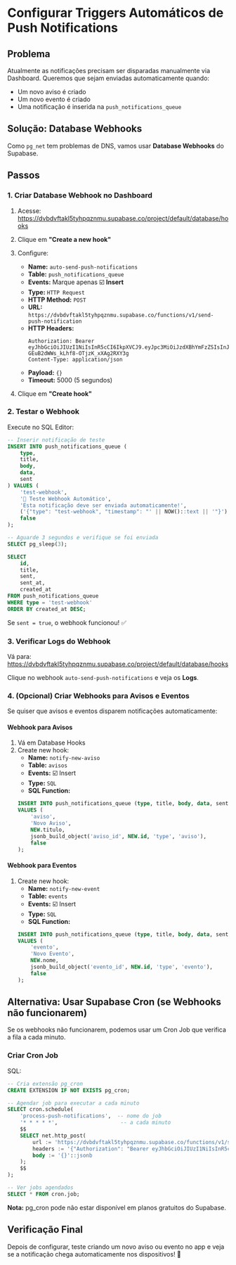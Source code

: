 # Configurar Triggers Automáticos de Push Notifications

## Problema
Atualmente as notificações precisam ser disparadas manualmente via Dashboard. Queremos que sejam enviadas automaticamente quando:
- Um novo aviso é criado
- Um novo evento é criado
- Uma notificação é inserida na `push_notifications_queue`

## Solução: Database Webhooks

Como `pg_net` tem problemas de DNS, vamos usar **Database Webhooks** do Supabase.

## Passos

### 1. Criar Database Webhook no Dashboard

1. Acesse: https://dvbdvftakl5tyhpqznmu.supabase.co/project/default/database/hooks

2. Clique em **"Create a new hook"**

3. Configure:
   - **Name:** `auto-send-push-notifications`
   - **Table:** `push_notifications_queue`
   - **Events:** Marque apenas ☑️ **Insert**
   - **Type:** `HTTP Request`
   - **HTTP Method:** `POST`
   - **URL:** `https://dvbdvftakl5tyhpqznmu.supabase.co/functions/v1/send-push-notification`
   - **HTTP Headers:**
     ```
     Authorization: Bearer eyJhbGciOiJIUzI1NiIsInR5cCI6IkpXVCJ9.eyJpc3MiOiJzdXBhYmFzZSIsInJlZiI6ImR2YmR2ZnRha2w1dHlocHF6bm11Iiwicm9sZSI6InNlcnZpY2Vfcm9sZSIsImlhdCI6MTcyOTA5MTg2MSwiZXhwIjoyMDQ0NjY3ODYxfQ.qRyFe7CuZ9-GEuB2dWWs_kLhf8-OTjzK_xXAg2RXY3g
     Content-Type: application/json
     ```
   - **Payload:** `{}`
   - **Timeout:** 5000 (5 segundos)

4. Clique em **"Create hook"**

### 2. Testar o Webhook

Execute no SQL Editor:

```sql
-- Inserir notificação de teste
INSERT INTO push_notifications_queue (
    type,
    title,
    body,
    data,
    sent
) VALUES (
    'test-webhook',
    '🚀 Teste Webhook Automático',
    'Esta notificação deve ser enviada automaticamente!',
    ('{"type": "test-webhook", "timestamp": "' || NOW()::text || '"}')::jsonb,
    false
);

-- Aguarde 3 segundos e verifique se foi enviada
SELECT pg_sleep(3);

SELECT 
    id,
    title,
    sent,
    sent_at,
    created_at
FROM push_notifications_queue
WHERE type = 'test-webhook'
ORDER BY created_at DESC;
```

Se `sent = true`, o webhook funcionou! ✅

### 3. Verificar Logs do Webhook

Vá para:
https://dvbdvftakl5tyhpqznmu.supabase.co/project/default/database/hooks

Clique no webhook `auto-send-push-notifications` e veja os **Logs**.

### 4. (Opcional) Criar Webhooks para Avisos e Eventos

Se quiser que avisos e eventos disparem notificações automaticamente:

#### Webhook para Avisos

1. Vá em Database Hooks
2. Create new hook:
   - **Name:** `notify-new-aviso`
   - **Table:** `avisos`
   - **Events:** ☑️ Insert
   - **Type:** `SQL`
   - **SQL Function:**
   ```sql
   INSERT INTO push_notifications_queue (type, title, body, data, sent)
   VALUES (
       'aviso',
       'Novo Aviso',
       NEW.titulo,
       jsonb_build_object('aviso_id', NEW.id, 'type', 'aviso'),
       false
   );
   ```

#### Webhook para Eventos

1. Create new hook:
   - **Name:** `notify-new-event`
   - **Table:** `events`
   - **Events:** ☑️ Insert
   - **Type:** `SQL`
   - **SQL Function:**
   ```sql
   INSERT INTO push_notifications_queue (type, title, body, data, sent)
   VALUES (
       'evento',
       'Novo Evento',
       NEW.nome,
       jsonb_build_object('evento_id', NEW.id, 'type', 'evento'),
       false
   );
   ```

## Alternativa: Usar Supabase Cron (se Webhooks não funcionarem)

Se os webhooks não funcionarem, podemos usar um Cron Job que verifica a fila a cada minuto.

### Criar Cron Job

SQL:
```sql
-- Cria extensão pg_cron
CREATE EXTENSION IF NOT EXISTS pg_cron;

-- Agendar job para executar a cada minuto
SELECT cron.schedule(
    'process-push-notifications',  -- nome do job
    '* * * * *',                    -- a cada minuto
    $$
    SELECT net.http_post(
        url := 'https://dvbdvftakl5tyhpqznmu.supabase.co/functions/v1/send-push-notification',
        headers := '{"Authorization": "Bearer eyJhbGciOiJIUzI1NiIsInR5cCI6IkpXVCJ9.eyJpc3MiOiJzdXBhYmFzZSIsInJlZiI6ImR2YmR2ZnRha2w1dHlocHF6bm11Iiwicm9sZSI6InNlcnZpY2Vfcm9sZSIsImlhdCI6MTcyOTA5MTg2MSwiZXhwIjoyMDQ0NjY3ODYxfQ.qRyFe7CuZ9-GEuB2dWWs_kLhf8-OTjzK_xXAg2RXY3g", "Content-Type": "application/json"}'::jsonb,
        body := '{}'::jsonb
    );
    $$
);

-- Ver jobs agendados
SELECT * FROM cron.job;
```

**Nota:** pg_cron pode não estar disponível em planos gratuitos do Supabase.

## Verificação Final

Depois de configurar, teste criando um novo aviso ou evento no app e veja se a notificação chega automaticamente nos dispositivos! 📱
